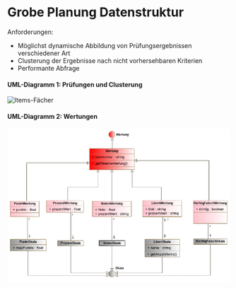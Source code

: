 # Grobe Planung Datenstruktur

Anforderungen:

* Möglichst dynamische Abbildung von Prüfungsergebnissen verschiedener Art
* Clusterung der Ergebnisse nach nicht vorhersehbaren Kriterien
* Performante Abfrage

#### UML-Diagramm 1: Prüfungen und Clusterung

![Items-Fächer](./Items-Fächer.png)



#### UML-Diagramm 2: Wertungen

#### ![Wertungen](./Wertungen.png)